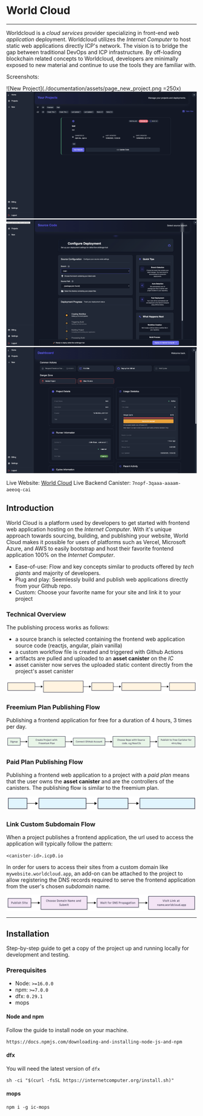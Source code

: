 # World Cloud

---

Worldcloud is a _cloud services_ provider specializing in front-end _web application_ deployment.
Worldcloud utilizes the _Internet Computer_ to host static web applications directly ICP's network.
The vision is to bridge the gap between traditional DevOps and ICP infrastructure. By off-loading blockchain
related concepts to Worldcloud, developers are minimally exposed to new material and continue to use the
tools they are familiar with.

Screenshots:

![New Project](./documentation/assets/page_new_project.png =250x)
![My Projects](./documentation/assets/page_projects.png)
![Code Deployment](./documentation/assets/page_deployment.png)
![Project](./documentation/assets/page_project.png)

Live Website: [World Cloud](https://worldcloud.app)
Live Backend Canister: `7nopf-3qaaa-aaaam-aeeoq-cai`

## Introduction

World Cloud is a platform used by developers to get started with frontend web application hosting on the _Internet Computer_. With
it's unique approach towards sourcing, building, and publishing your website, World Cloud makes it possible for users of platforms
such as Vercel, Microsoft Azure, and AWS to easily bootstrap and host their favorite frontend application 100% on the _Internet Computer_.

- Ease-of-use: Flow and key concepts similar to products offered by _tech giants_ and majority of developers.
- Plug and play: Seemlessly build and publish web applications directly from your Github repo.
- Custom: Choose your favorite name for your site and link it to your project

### Technical Overview

The publishing process works as follows:

- a source branch is selected containing the frontend web application source code (reactjs, angular, plain vanilla)
- a custom workflow file is created and triggered with Github Actions
- artifacts are pulled and uploaded to an **asset canister** on the _IC_
- asset canister now serves the uploaded static content directly from the project's asset canister

![Technical Flow](./documentation/assets/technical-flow-high-level.svg)

### Freemium Plan Publishing Flow

Publishing a frontend application for free for a duration of 4 hours, 3 times per day.

![Freemium Flow](./documentation/assets/freemium-flow-high-level.png)

### Paid Plan Publishing Flow

Publishing a frontend web application to a project with a _paid plan_ means that the user owns the **asset canister** and
are the controllers of the canisters. The publishing flow is similar to the freemium plan.

![Paid Plan Flow](./documentation/assets/paid-flow-high-level.svg)

### Link Custom Subdomain Flow

When a project publishes a frontend application, the url used to access the application will typically follow the pattern:

`<canister-id>.icp0.io`

In order for users to access their sites from a custom domain like `mywebsite.worldcloud.app`, an add-on can be attached to
the project to allow registering the DNS records required to serve the frontend application from the user's chosen _subdomain_ name.

![Register DNS Flow](./documentation/assets/link-dns-high-level.png)

---

## Installation

Step-by-step guide to get a copy of the project up and running locally for development and testing.

### Prerequisites

- Node: `>=16.0.0`
- npm: `>=7.0.0`
- dfx: `0.29.1`
- mops

#### Node and npm

Follow the guide to install node on your machine.

```
https://docs.npmjs.com/downloading-and-installing-node-js-and-npm
```

#### dfx

You will need the latest version of `dfx`

```
sh -ci "$(curl -fsSL https://internetcomputer.org/install.sh)"
```

#### mops

```
npm i -g ic-mops
```
